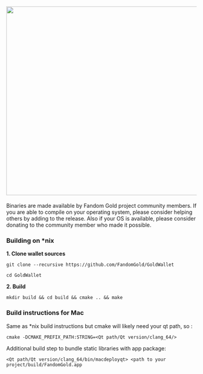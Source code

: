 <h1 align="center"><img title="The Long Night Is Coming" src="https://raw.githubusercontent.com/FandomGold/GoldWallet/master/src/images/splash.png" width="1800" height="500" ><img/></h1>

Binaries are made available by Fandom Gold project community members. If you are able to compile on your operating system, please consider helping others by adding to the release. Also if your OS is available, please consider donating to the community member who made it possible. 


### Building on *nix

**1. Clone wallet sources**

```
git clone --recursive https://github.com/FandomGold/GoldWallet
```

```
cd GoldWallet
```

**2. Build**

```
mkdir build && cd build && cmake .. && make
```
### Build instructions for Mac
Same as *nix build instructions but cmake will likely need your qt path, so :
```
cmake -DCMAKE_PREFIX_PATH:STRING=<Qt path/Qt version/clang_64/> 
```
Additional build step to bundle static libraries with app package:
```
<Qt path/Qt version/clang_64/bin/macdeployqt> <path to your project/build/FandomGold.app
```
